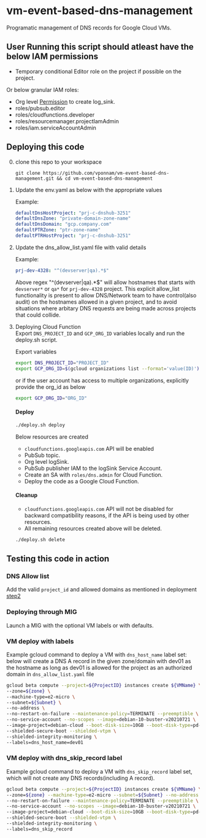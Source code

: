 # vm-event-based-dns-management
Programatic management of DNS records for Google Cloud VMs.

## User Running this script should atleast have the below IAM permissions
- Temporary conditional Editor role on the project if possible on the project.

Or below granular IAM roles:  
- Org level [Permission](https://cloud.google.com/logging/docs/export/configure_export_v2#before-you-begin) to create log_sink.
- roles/pubsub.editor
- roles/cloudfunctions.developer
- roles/resourcemanager.projectIamAdmin
- roles/iam.serviceAccountAdmin

## Deploying this code
0. clone this repo to your workspace 
    ``` 
    git clone https://github.com/vponnam/vm-event-based-dns-management.git && cd vm-event-based-dns-management
    ```

1. Update the env.yaml as below with the appropriate values

    Example:
    ```yaml
    defaultDnsHostProject: "prj-c-dnshub-3251"
    defaultDnsZone: "private-domain-zone-name"
    defaultDnsDomain: "gcp.company.com"
    defaultPTRZone: "ptr-zone-name"
    defaultPTRHostProject: "prj-c-dnshub-3251"
    ```

2. Update the dns_allow_list.yaml file with valid details
    
    Example:  
    ```yaml
    prj-dev-4328: "^(devserver|qa).*$"
    ```
    Above regex "^(devserver|qa).*$" will allow hostnames that starts with `devserver*`  or `qa*` for `prj-dev-4328` project. This explicit allow_list functionality is present to allow DNS/Network team to have control(also audit) on the hostnames allowed in a given project, and to avoid situations where arbitary DNS requests are being made across projects that could collide.

3. Deploying Cloud Function  
Export `DNS_PROJECT_ID` and `GCP_ORG_ID` variables locally and run the deploy.sh script.  

    Export variables
    ```sh
    export DNS_PROJECT_ID="PROJECT_ID"
    export GCP_ORG_ID=$(gcloud organizations list --format='value(ID)') 
    ``` 
    or if the user account has access to multiple organizations, explicitly provide the org_id as below   
    ```sh
    export GCP_ORG_ID="ORG_ID"
    ```

    #### Deploy
    ```sh
    ./deploy.sh deploy
    ```
    Below resources are created
    - `cloudfunctions.googleapis.com` API will be enabled
    - PubSub topic. 
    - Org level logSink.
    - PubSub publisher IAM to the logSink Service Account.
    - Create an SA with `roles/dns.admin` for Cloud Function.
    - Deploy the code as a Google Cloud Function. 

    #### Cleanup
    - `cloudfunctions.googleapis.com` API will not be disabled for backward compatibility reasons, if the API is being used by other resources.
    - All remaining resources created above will be deleted.
    ```sh
    ./deploy.sh delete
    ```

## Testing this code in action

### DNS Allow list
Add the valid `project_id` and allowed domains as mentioned in deployment [step2](https://github.com/vponnam/vm-event-based-dns-management#deploying-this-code)

### Deploying through MIG
Launch a MIG with the optional VM labels or with defaults. 

### VM deploy with labels
Example gcloud command to deploy a VM with `dns_host_name` label set: below will create a DNS A record in the given zone/domain with dev01 as the hostname as long as dev01 is allowed for the project as an authorized domain in `dns_allow_list.yaml` file

```sh
gcloud beta compute --project=${ProjectID} instances create ${VMName} \ 
--zone=${zone} \
--machine-type=e2-micro \
--subnet=${Subnet} \
--no-address \
--no-restart-on-failure --maintenance-policy=TERMINATE --preemptible \
--no-service-account --no-scopes --image=debian-10-buster-v20210721 \
--image-project=debian-cloud --boot-disk-size=10GB --boot-disk-type=pd-balanced --boot-disk-device-name=disk-01 \
--shielded-secure-boot --shielded-vtpm \
--shielded-integrity-monitoring \
--labels=dns_host_name=dev01
```

### VM deploy with dns_skip_record label
Example gcloud command to deploy a VM with `dns_skip_record` label set, which will not create any DNS records(including A record).

```sh
gcloud beta compute --project=${ProjectID} instances create ${VMName} \ 
--zone=${zone} --machine-type=e2-micro --subnet=${Subnet} --no-address \
--no-restart-on-failure --maintenance-policy=TERMINATE --preemptible \
--no-service-account --no-scopes --image=debian-10-buster-v20210721 \
--image-project=debian-cloud --boot-disk-size=10GB --boot-disk-type=pd-balanced --boot-disk-device-name=disk-01 \
--shielded-secure-boot --shielded-vtpm \
--shielded-integrity-monitoring \
--labels=dns_skip_record
```